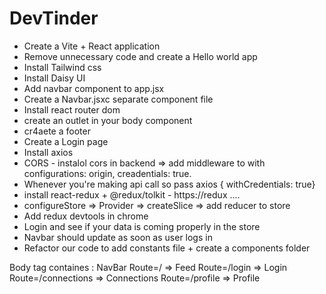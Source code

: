 # DevTinder

- Create a Vite + React application
- Remove unnecessary code and create a Hello world app
- Install Tailwind css
- Install Daisy UI
- Add navbar component to app.jsx
- Create a Navbar.jsxc separate component file
- Install react router dom
- create an outlet in your body component
- cr4aete a footer
- Create a Login page
- Install axios
- CORS - instalol cors in backend => add middleware to with configurations: origin, creadentials: true.
- Whenever you're making api call so pass axios { withCredentials: true}
- install react-redux + @redux/tolkit - https://redux ....
- configureStore => Provider => createSlice => add reducer to store
- Add redux devtools in chrome
- Login and see if your data is coming properly in the store
- Navbar should update as soon as user logs in
- Refactor our code to add constants file + create a components folder
<!-- // Pending after this line -->

Body tag containes :
NavBar
Route=/ => Feed
Route=/login => Login
Route=/connections => Connections
Route=/profile => Profile
